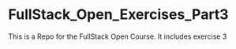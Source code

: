 # FullStack_Open_Exercises_Part3
This is a Repo for the FullStack Open Course. It includes exercise 3
